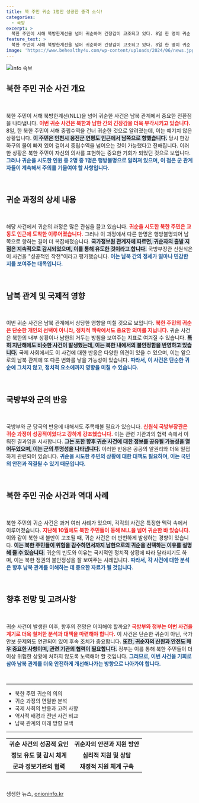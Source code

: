 ```yaml
---
title: 북 주민 귀순 1명만 성공한 충격 소식!
categories:
  - 국방
excerpt: >
  북한 주민이 서해 북방한계선을 넘어 귀순하며 긴장감이 고조되고 있다. 8일 한 명이 귀순 의사를 밝힌 반면, 또 다른 한 명은 실종 상태. 군은 성공적인 작전이라며 관련 내용을 조심스럽게 검토 중이다. 이 사건은 남북 관계에 어떤 영향을 미칠까?
feature_text: >
  북한 주민이 서해 북방한계선을 넘어 귀순하며 긴장감이 고조되고 있다. 8일 한 명이 귀순 의사를 밝힌 반면, 또 다른 한 명은 실종 상태. 군은 성공적인 작전이라며 관련 내용을 조심스럽게 검토 중이다. 이 사건은 남북 관계에 어떤 영향을 미칠까?
image: 'https://www.behealthy4u.com/wp-content/uploads/2024/06/news.jpg'
---
```


<p><img src="https://www.behealthy4u.com/wp-content/uploads/2024/06/news.jpg" alt="info 속보" /></p>

<h2 data-ke-size="size26">북한 주민 귀순 사건 개요</h2>

<p data-ke-size="size16">&nbsp;</p>  

<p>북한 주민이 서해 북방한계선(NLL)을 넘어 귀순한 사건은 남북 관계에서 중요한 전환점을 나타냅니다. <b><span style="color: #ee2323;">이번 귀순 사건은 북한과 남한 간의 긴장감을 더욱 부각시키고 있습니다.</span></b> 8일, 한 북한 주민이 서해 중립수역을 건너 귀순한 것으로 알려졌는데, 이는 예기치 않은 상황입니다. <b><span style="background-color: #21538527;">이 주민은 인천시 옹진군 연평도 인근에서 남쪽으로 향했습니다.</span></b> 당시 한강하구의 물이 빠져 있어 걸어서 중립수역을 넘어오는 것이 가능했다고 전해집니다. 이러한 상황은 북한 주민이 자신의 의사를 표현하는 중요한 기회가 되었던 것으로 보입니다. <b><span style="color: #1a5490;">그러나 귀순을 시도한 인원 중 2명 중 1명은 행방불명으로 알려져 있으며, 이 점은 군 관계자들이 계속해서 주의를 기울여야 할 사항입니다.</span></b>  </p>

<p data-ke-size="size16">&nbsp;</p>

<h2 data-ke-size="size26">귀순 과정의 상세 내용</h2>

<p data-ke-size="size16">&nbsp;</p>  

<p>해당 사건에서 귀순의 과정은 많은 관심을 끌고 있습니다. <b><span style="color: #ee2323;">귀순을 시도한 북한 주민은 교동도 인근에 도착한 이루어졌습니다.</span></b> 그러나 이 과정에서 다른 한명은 행방불명되어 남쪽으로 향하는 길이 더 복잡해졌습니다. <b><span style="background-color: #21538527;">국가정보원 관계자에 따르면, 귀순자의 출발 지점은 지속적으로 감시되었으며, 이를 통해 유도한 것이라고 합니다.</span></b> 국방부장관 신원식은 이 사건을 "성공적인 작전"이라고 평가했습니다. <b><span style="color: #1a5490;">이는 남북 간의 정세가 얼마나 민감한지를 보여주는 대목입니다.</span></b>  </p>

<p data-ke-size="size16">&nbsp;</p>

<h2 data-ke-size="size26">남북 관계 및 국제적 영향</h2>

<p data-ke-size="size16">&nbsp;</p>  

<p>이번 귀순 사건은 남북 관계에서 상당한 영향을 미칠 것으로 보입니다. <b><span style="color: #ee2323;">북한 주민의 귀순은 단순한 개인의 선택이 아니라, 정치적 맥락에서도 중요한 의미를 지닙니다.</span></b> 귀순 사건은 북한의 내부 상황이나 남한의 거두는 방침을 보여주는 지표로 여겨질 수 있습니다. <b><span style="background-color: #21538527;">특히 지난해에도 비슷한 사건이 발생했는데, 이는 북한 내에서의 불안정함을 반영하고 있습니다.</span></b> 국제 사회에서도 이 사건에 대한 반응은 다양한 의견이 있을 수 있으며, 이는 앞으로의 남북 관계에 또 다른 변화를 낳을 가능성이 있습니다. <b><span style="color: #1a5490;">따라서, 이 사건은 단순한 귀순에 그치지 않고, 정치적 요소에까지 영향을 미칠 수 있습니다.</span></b>  </p>

<p data-ke-size="size16">&nbsp;</p>

<h2 data-ke-size="size26">국방부와 군의 반응</h2>

<p data-ke-size="size16">&nbsp;</p>  

<p>국방부와 군 당국의 반응에 대해서도 주목해볼 필요가 있습니다. <b><span style="color: #ee2323;">신원식 국방부장관은 귀순 과정이 성공적이었다고 강하게 강조했습니다.</span></b> 이는 관련 기관과의 협력 속에서 이뤄진 결과임을 시사합니다. <b><span style="background-color: #21538527;">그는 또한 향후 귀순 사건에 대한 정보를 공유될 가능성을 열어두었으며, 이는 군의 투명성을 나타냅니다.</span></b> 이러한 반응은 공공의 알권리와 더욱 밀접하게 관련되어 있습니다. <b><span style="color: #1a5490;">귀순을 시도한 주민의 상황에 대한 대책도 필요하며, 이는 국민의 안전과 직결될 수 있기 때문입니다.</span></b>   </p>

<p data-ke-size="size16">&nbsp;</p>

<h2 data-ke-size="size26">북한 주민 귀순 사건과 역대 사례</h2>

<p data-ke-size="size16">&nbsp;</p>  

<p>북한 주민의 귀순 사건은 과거 여러 사례가 있으며, 각각의 사건은 특정한 맥락 속에서 이루어졌습니다. <b><span style="color: #ee2323;">지난해 10월에도 북한 주민들이 동해 NLL을 넘어 귀순한 바 있습니다.</span></b> 이와 같이 북한 내 불만이 고조될 때, 귀순 사건은 더 빈번하게 발생하는 경향이 있습니다. <b><span style="background-color: #21538527;">이는 북한 주민들이 위험을 감수하면서까지 남한으로의 귀순을 선택하는 이유를 설명해 줄 수 있습니다.</span></b> 귀순의 빈도와 이유는 국지적인 정치적 상황에 따라 달라지기도 하며, 이는 북한 정권의 불안정성을 잘 보여주는 사례입니다. <b><span style="color: #1a5490;">따라서, 각 사건에 대한 분석은 향후 남북 관계를 이해하는 데 중요한 자료가 될 것입니다.</span></b>   </p>

<p data-ke-size="size16">&nbsp;</p>

<h2 data-ke-size="size26">향후 전망 및 고려사항</h2>

<p data-ke-size="size16">&nbsp;</p>  

<p>귀순 사건이 발생한 이후, 향후의 전망은 어떠해야 할까요? <b><span style="color: #ee2323;">국방부와 정부는 이번 사건을 계기로 더욱 철저한 분석과 대책을 마련해야 합니다.</span></b> 이 사건은 단순한 귀순이 아닌, 국가 안보 문제와도 연관되어 있어 후속 조치가 중요합니다. <b><span style="background-color: #21538527;">또한, 귀순자의 신원과 안전도 매우 중요한 사항이며, 관련 기관의 협력이 필요합니다.</span></b> 정부는 이를 통해 북한 주민들이 더 이상 위험한 상황에 처하지 않도록 노력해야 할 것입니다. <b><span style="color: #1a5490;">그러므로, 이번 사건을 기회로 삼아 남북 관계를 더욱 안전하게 개선해나가는 방향으로 나아가야 합니다.</span></b>  </p>

<p data-ke-size="size16">&nbsp;</p>

<hr />

<ul>
<li>북한 주민 귀순의 의의</li>
<li>귀순 과정의 면밀한 분석</li>
<li>국제 사회의 반응과 고려 사항</li>
<li>역사적 배경과 전년 사건 비교</li>
<li>남북 관계의 미래 방향 모색</li>
</ul>

<hr />

<table style="width: 100%;">
<tr>
<td style="text-align: center; height: 17px;"><b>귀순 사건의 성공적 요인</b></td>
<td style="text-align: center; height: 17px;"><b>귀순자의 안전과 지원 방안</b></td>
</tr>
<tr>
<td style="text-align: center; height: 17px;"><b>정보 유도 및 감시 체계</b></td>
<td style="text-align: center; height: 17px;"><b>심리적 지원 및 상담</b></td>
</tr>
<tr>
<td style="text-align: center; height: 17px;"><b>군과 정보기관의 협력</b></td>
<td style="text-align: center; height: 17px;"><b>재정적 지원 체계 구축</b></td>
</tr>
</table>

<p data-ke-size="size16">&nbsp;</p>
생생한 뉴스, <a href="https://onioninfo.kr" rel="dofollow">onioninfo.kr</a>


